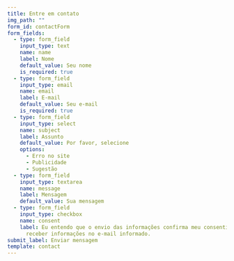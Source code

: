 ```yaml
---
title: Entre em contato
img_path: ""
form_id: contactForm
form_fields:
  - type: form_field
    input_type: text
    name: name
    label: Nome
    default_value: Seu nome
    is_required: true
  - type: form_field
    input_type: email
    name: email
    label: E-mail
    default_value: Seu e-mail
    is_required: true
  - type: form_field
    input_type: select
    name: subject
    label: Assunto
    default_value: Por favor, selecione
    options:
      - Erro no site
      - Publicidade
      - Sugestão
  - type: form_field
    input_type: textarea
    name: message
    label: Mensagem
    default_value: Sua mensagem
  - type: form_field
    input_type: checkbox
    name: consent
    label: Eu entendo que o envio das informações confirma meu consentimento para
      receber informações no e-mail informado.
submit_label: Enviar mensagem
template: contact
---
```


